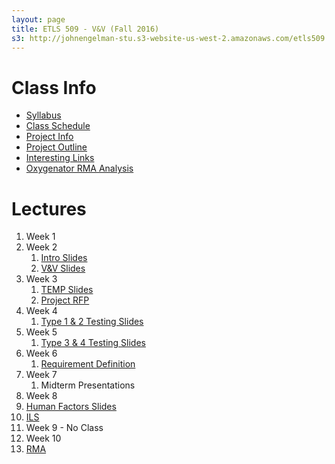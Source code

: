 ```yaml
---
layout: page
title: ETLS 509 - V&V (Fall 2016)
s3: http://johnengelman-stu.s3-website-us-west-2.amazonaws.com/etls509
---
```


# Class Info

* [Syllabus](syllabus.html)
* [Class Schedule](schedule.html)
* [Project Info](project.html)
* [Project Outline](project_outline.html)
* [Interesting Links](links.html)
* [Oxygenator RMA Analysis](project-rma-analysis.html)

# Lectures

1. Week 1
1. Week 2
   1. [Intro Slides](files/01_Intro.pdf)
   1. [V&V Slides](files/02_V&V.pdf)
1. Week 3
   1. [TEMP Slides](files/03_TEMP.pdf)
   1. [Project RFP](https://docs.google.com/document/d/1GC8MtJnaP-8ttz4J6Jjo1EVsRFNUT2mHlaLvcs_laUc/edit?usp=sharing)
1. Week 4
   1. [Type 1 & 2 Testing Slides](files/04_TEST_1_2.pdf)
1. Week 5
   1. [Type 3 & 4 Testing Slides](files/05_TEST_3_4.pdf)
1. Week 6
   1. [Requirement Definition](files/06_Reqs.pdf)
1. Week 7
   1. Midterm Presentations
1. Week 8
  1. [Human Factors Slides](files/08_HumanFactors.pdf)
  1. [ILS](files/10_ILS.pdf)
1. Week 9 - No Class
1. Week 10
  1. [RMA](files/09_RMA.pdf)
